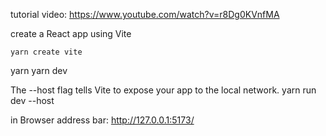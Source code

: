 tutorial video:
https://www.youtube.com/watch?v=r8Dg0KVnfMA

create a React app using Vite

```
yarn create vite
```

yarn
yarn dev

The --host flag tells Vite to expose your app to the local network.
yarn run dev --host

in Browser address bar:
http://127.0.0.1:5173/
